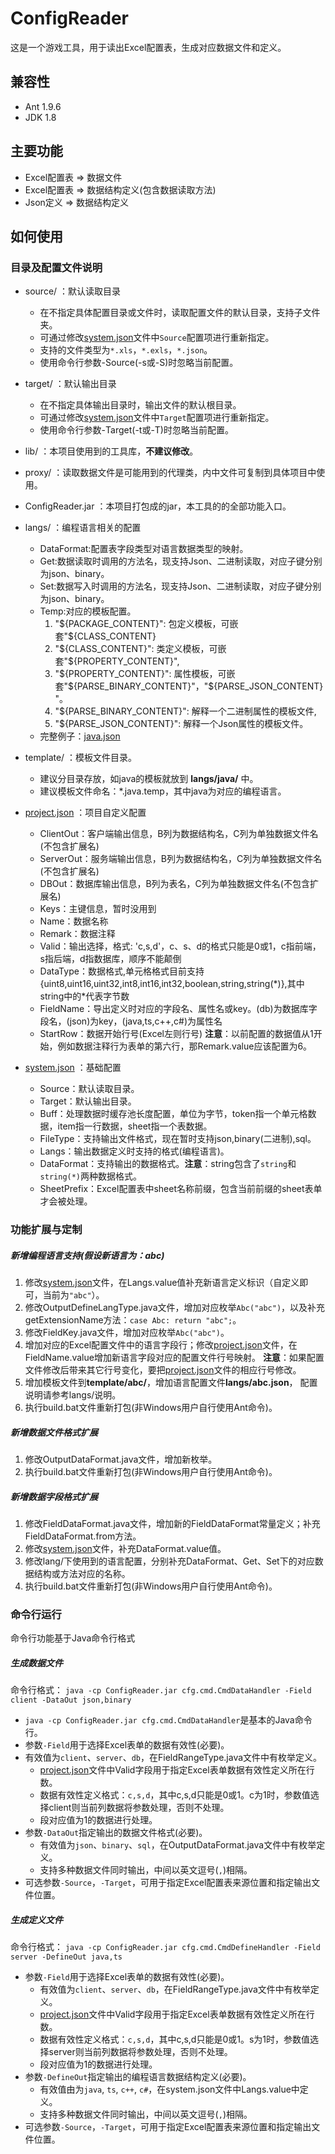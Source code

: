 # ConfigReader
这是一个游戏工具，用于读出Excel配置表，生成对应数据文件和定义。

## 兼容性
- Ant 1.9.6
- JDK 1.8

## 主要功能
- Excel配置表 => 数据文件
- Excel配置表 => 数据结构定义(包含数据读取方法)
- Json定义 => 数据结构定义

## 如何使用

### 目录及配置文件说明
+ source/	：默认读取目录
	* 在不指定具体配置目录或文件时，读取配置文件的默认目录，支持子文件夹。
	* 可通过修改[system.json](/res/system.json)文件中`Source`配置项进行重新指定。
	* 支持的文件类型为`*.xls`，`*.exls`，`*.json`。
	* 使用命令行参数-Source(-s或-S)时忽略当前配置。

+ target/	：默认输出目录
	* 在不指定具体输出目录时，输出文件的默认根目录。
	* 可通过修改[system.json](/res/system.json)文件中``Target``配置项进行重新指定。
	* 使用命令行参数-Target(-t或-T)时忽略当前配置。

+ lib/	：本项目使用到的工具库，**不建议修改**。

+ proxy/	：读取数据文件是可能用到的代理类，内中文件可复制到具体项目中使用。

+ ConfigReader.jar	：本项目打包成的jar，本工具的的全部功能入口。

+ langs/	：编程语言相关的配置
	+ DataFormat:配置表字段类型对语言数据类型的映射。
	+ Get:数据读取时调用的方法名，现支持Json、二进制读取，对应子键分别为json、binary。
	+ Set:数据写入时调用的方法名，现支持Json、二进制读取，对应子键分别为json、binary。
	+ Temp:对应的模板配置。
		1. "${PACKAGE_CONTENT}": 包定义模板，可嵌套"${CLASS_CONTENT}
		2. "${CLASS_CONTENT}": 类定义模板，可嵌套"${PROPERTY_CONTENT}",
		3. "${PROPERTY_CONTENT}": 属性模板，可嵌套"${PARSE_BINARY_CONTENT}"，"${PARSE_JSON_CONTENT}"。
		4. "${PARSE_BINARY_CONTENT}": 解释一个二进制属性的模板文件,
		5. "${PARSE_JSON_CONTENT}": 解释一个Json属性的模板文件。
	+ 完整例子：[java.json](/res/langs/java.json)

+ template/	：模板文件目录。
	+ 建议分目录存放，如java的模板就放到 **langs/java/** 中。
	+ 建议模板文件命名：*.java.temp，其中java为对应的编程语言。

+ [project.json](/res/project.json)	：项目自定义配置
	+ ClientOut：客户端输出信息，B列为数据结构名，C列为单独数据文件名(不包含扩展名)
	+ ServerOut：服务端输出信息，B列为数据结构名，C列为单独数据文件名(不包含扩展名)
	+ DBOut：数据库输出信息，B列为表名，C列为单独数据文件名(不包含扩展名)
	+ Keys：主键信息，暂时没用到
	+ Name：数据名称
	+ Remark：数据注释
	+ Valid：输出选择，格式: 'c,s,d'，c、s、d的格式只能是0或1，c指前端，s指后端，d指数据库，顺序不能颠倒
	+ DataType：数据格式,单元格格式目前支持{uint8,uint16,uint32,int8,int16,int32,boolean,string,string(\*)},其中string中的*代表字节数
	+ FieldName：导出定义时对应的字段名、属性名或key。(db)为数据库字段名，(json)为key，(java,ts,c++,c#)为属性名
	+ StartRow：数据开始行号(Excel左则行号)
	**注意**：以前配置的数据值从1开始，例如数据注释行为表单的第六行，那Remark.value应该配置为6。

+ [system.json](/res/system.json)	：基础配置
	+ Source：默认读取目录。
	+ Target：默认输出目录。
	+ Buff：处理数据时缓存池长度配置，单位为字节，token指一个单元格数据，item指一行数据，sheet指一个表数据。
	+ FileType：支持输出文件格式，现在暂时支持json,binary(二进制),sql。
	+ Langs：输出数据定义时支持的格式(编程语言)。
	+ DataFormat：支持输出的数据格式。**注意**：string包含了`string`和`string(*)`两种数据格式。
	+ SheetPrefix：Excel配置表中sheet名称前缀，包含当前前缀的sheet表单才会被处理。

### 功能扩展与定制
##### 新增编程语言支持(假设新语言为：abc)
1. 修改[system.json](/res/system.json)文件，在Langs.value值补充新语言定义标识（自定义即可，当前为`"abc"`）。
2. 修改OutputDefineLangType.java文件，增加对应枚举`Abc("abc")`，以及补充getExtensionName方法：`case Abc: return "abc";`。
3. 修改FieldKey.java文件，增加对应枚举`Abc("abc")`。
4. 增加对应的Excel配置文件中的语言字段行；修改[project.json](/res/project.json)文件，在FieldName.value增加新语言字段对应的配置文件行号映射。
	**注意**：如果配置文件修改后带来其它行号变化，要把[project.json](/res/project.json)文件的相应行号修改。
5. 增加模板文件到**template/abc/**，增加语言配置文件**langs/abc.json**，
	配置说明请参考langs/说明。
6. 执行build.bat文件重新打包(非Windows用户自行使用Ant命令)。

##### 新增数据文件格式扩展
1. 修改OutputDataFormat.java文件，增加新枚举。
2. 执行build.bat文件重新打包(非Windows用户自行使用Ant命令)。

##### 新增数据字段格式扩展
1. 修改FieldDataFormat.java文件，增加新的FieldDataFormat常量定义；补充FieldDataFormat.from方法。
2. 修改[system.json](/res/system.json)文件，补充DataFormat.value值。
3. 修改lang/下使用到的语言配置，分别补充DataFormat、Get、Set下的对应数据结构或方法对应的名称。
4. 执行build.bat文件重新打包(非Windows用户自行使用Ant命令)。

### 命令行运行
命令行功能基于Java命令行格式

##### 生成数据文件
命令行格式： `java -cp ConfigReader.jar cfg.cmd.CmdDataHandler -Field client -DataOut json,binary`<br>
+ `java -cp ConfigReader.jar cfg.cmd.CmdDataHandler`是基本的Java命令行。
+ 参数`-Field`用于选择Excel表单的数据有效性(必要)。
+ 有效值为`client`、`server`、`db`，在FieldRangeType.java文件中有枚举定义。
	+ [project.json](/res/project.json)文件中Valid字段用于指定Excel表单数据有效性定义所在行数。
	+ 数据有效性定义格式：`c,s,d`，其中c,s,d只能是0或1。c为1时，参数值选择client则当前列数据将参数处理，否则不处理。
	+ 段对应值为1的数据进行处理。
+ 参数`-DataOut`指定输出的数据文件格式(必要)。
	+ 有效值为`json`、`binary`、`sql`，在OutputDataFormat.java文件中有枚举定义。
	+ 支持多种数据文件同时输出，中间以英文逗号(`,`)相隔。
+ 可选参数`-Source`，`-Target`，可用于指定Excel配置表来源位置和指定输出文件位置。

##### 生成定义文件
命令行格式： `java -cp ConfigReader.jar cfg.cmd.CmdDefineHandler -Field server -DefineOut java,ts`<br>
+ 参数`-Field`用于选择Excel表单的数据有效性(必要)。
	+ 有效值为`client`、`server`、`db`，在FieldRangeType.java文件中有枚举定义。
	+ [project.json](/res/project.json)文件中Valid字段用于指定Excel表单数据有效性定义所在行数。
	+ 数据有效性定义格式：```c,s,d```，其中c,s,d只能是0或1。s为1时，参数值选择server则当前列数据将参数处理，否则不处理。
	+ 段对应值为1的数据进行处理。
+ 参数`-DefineOut`指定输出的编程语言数据结构定义(必要)。
	+ 有效值由为`java`, `ts`, `c++`, `c#`，在system.json文件中Langs.value中定义。
	+ 支持多种数据文件同时输出，中间以英文逗号(`,`)相隔。
+ 可选参数`-Source`，`-Target`，可用于指定Excel配置表来源位置和指定输出文件位置。
